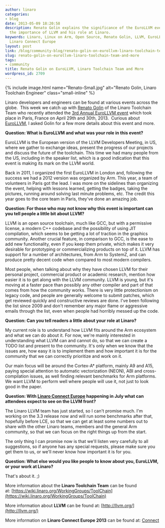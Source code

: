 ```yaml
---
author: linaro
categories:
- blog
date: 2013-05-09 18:20:58
description: Renato Golin explains the significance of the EuroLLVM event, discusses
  the importance of LLVM and his role at Linaro.
keywords: Linaro, Linux on Arm, Open Source, Renato Golin, LLVM, EuroLLVM, events,
  Linaro Connect Europe
layout: post
link: /blog/community-blog/renato-golin-on-eurollvm-linaro-toolchain-team-and-more/
slug: renato-golin-on-eurollvm-linaro-toolchain-team-and-more
tags:
- community
title: Renato Golin on EuroLLVM, Linaro Toolchain Team and More
wordpress_id: 2709
---
```


{% include image.html name="Renato-Small.jpg" alt="Renato Golin, Linaro Toolchain Engineer" class="small-inline" %}

Linaro developers and engineers can be found at various events across the globe.  This week we catch up with [Renato Golin](/about/) of the Linaro Toolchain Team who recently attended the [3rd Annual EuroLLVM event](http://llvm.org/devmtg/2013-04/) which took place in Paris, France on April 29th and 30th, 2013.  Curious about [EuroLLVM](http://blog.llvm.org/2013/05/eurollvm-2013-paris-france.html), I asked Golin for a few more details about this event and more.

**Question: What is EuroLLVM and what was your role in this event?**

EuroLLVM is the European version of the LLVM Developers Meeting, in US, where we gather to exchange ideas, present the progress of our projects and discuss the future of the toolchain. This time we had many people from the US, including in the speaker list, which is a good indication that this event is making its mark on the LLVM world.

Back in 2011, I organized the first EuroLLVM in London and, following the success we had a 2012 version was organized by Arm. This year, a team of volunteers in Paris got the lead. I was more on the sidelines than organizing the event, helping with lessons learned, getting the badges, taking the pictures, running around solving last minute problems, etc. The credit this year goes to the core team in Paris, they've done an amazing job.

**Question: For those who may not know why this event is important can you tell people a little bit about LLVM?**

LLVM is an open source toolchain, much like GCC, but with a permissive license, a modern C++ codebase and the possibility of using JIT compilation, which seems to be getting a lot of traction in the graphics community. Another crucial feature, in comparison to GCC, is the ease to add new functionality, even if you keep them private, which makes it very desirable for prototyping or commercializing products on top of it. LLVM has support for a number of architectures, from Arm to SystemZ, and can produce pretty decent code when compared to most modern compilers.

Most people, when talking about why they have chosen LLVM for their personal project, commercial product or academic research, mention how easier it is to get along with the LLVM community. LLVM is young, but it's moving at a faster pace than possibly any other compiler and part of that comes from how the community works. There is very little protectionism on legacy code, and people are generally welcome to submit patches, which get reviewed quickly and constructive reviews are done. I've been following the list since 2009 and don't remember any major flame or aggressive emails through the list, even when people had horribly messed up the code.

**Question: Can you tell readers a little about your role at Linaro?**

My current role is to understand how LLVM fits around the Arm ecosystem and what we can do about it. For now, we're mainly interested in understanding what LLVM can and cannot do, so that we can create a TODO list and present to the community. It's only when we know that the issues are, how easy it is to implement them and how important it is for the community that we can correctly prioritize and work on it.

Our main focus will be around the Cortex-A* platform, mainly A9 and A15, paying special attention to automatic vectorization (NEON), ABI and cross-compilation issues, as well finding relevant benchmarks for Arm platforms. We want LLVM to perform well where people will use it, not just to look good in the paper.

**Question: With [Linaro Connect Europe](http://connect.linaro.org) happening in July what can attendees expect to see on the LLVM front?**

The Linaro LLVM team has just started, so I can't promise much. I'm working on the 3.3 release now and will run some benchmarks after that, hopefully before LCE, so that we can get at least some numbers out to share with the other Linaro teams, members and the general Arm community, so that we can focus on the right things up from the start.

The only thing I can promise now is that we'll listen very carefully to all suggestions, so if anyone has any special requests, please make sure you get them to us, or we'll never know how important it is for you.

**Question: What else would you like people to know about you, EuroLLVM, or your work at Linaro?**

That's about it. ;)

More information about the **Linaro Toolchain Team** can be found at: [https://wiki.linaro.org/WorkingGroups/ToolChain](https://wiki.linaro.org/WorkingGroups/ToolChain)

More information about **LLVM** can be found at: [http://llvm.org/](http://llvm.org/)

More information on **Linaro Connect Europe 2013** can be found at: [Connect](http://connect.linaro.org)